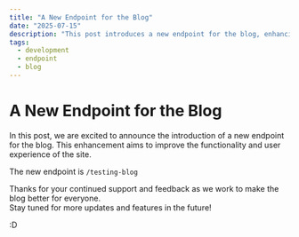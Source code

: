 ```yaml
---
title: "A New Endpoint for the Blog"
date: "2025-07-15"
description: "This post introduces a new endpoint for the blog, enhancing its functionality and user experience."
tags:
  - development
  - endpoint
  - blog
---
```


# A New Endpoint for the Blog

In this post, we are excited to announce the introduction of a new endpoint for the blog. This enhancement aims to improve the functionality and user experience of the site.  

The new endpoint is `/testing-blog`

Thanks for your continued support and feedback as we work to make the blog better for everyone.  
Stay tuned for more updates and features in the future!

:D
